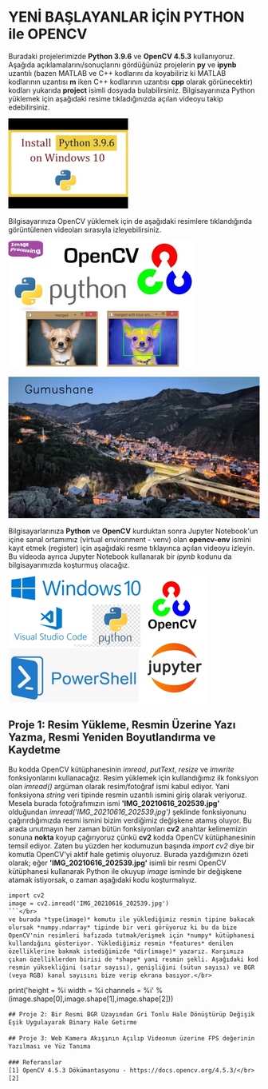 # YENİ BAŞLAYANLAR İÇİN PYTHON ile OPENCV
Buradaki projelerimizde **Python 3.9.6** ve **OpenCV 4.5.3** kullanıyoruz. Aşağıda açıklamalarını/sonuçlarını gördüğünüz projelerin **py** ve **ipynb** uzantılı (bazen MATLAB ve C++ kodlarını da koyabiliriz ki MATLAB kodlarının uzantısı **m** iken C++ kodlarının uzantısı **cpp** olarak görünecektir) kodları yukarıda **project** isimli dosyada bulabilirsiniz. Bilgisayarınıza Python yüklemek için aşağıdaki resime tıkladığınızda açılan videoyu takip edebilirsiniz.

[![IMAGE ALT TEXT HERE](figure/install-python.jpg)](https://youtu.be/QmLXzB3N5pM)

Bilgisayarınıza OpenCV yüklemek için de aşağıdaki resimlere tıklandığında görüntülenen videoları sırasıyla izleyebilirsiniz.

[![IMAGE ALT TEXT HERE](figure/opencv-python-resized.jpg)](https://youtu.be/aavhf3C9SlE)

[![IMAGE ALT TEXT HERE](figure/Gumushane_dusuk_boyut.jpg)](https://youtu.be/-OiJgg3pnYI)

Bilgisayarlarınıza **Python** ve **OpenCV** kurduktan sonra Jupyter Notebook'un içine sanal ortamımız (virtual environment - venv) olan **opencv-env** ismini kayıt etmek (register) için aşağıdaki resme tıklayınca açılan videoyu izleyin. Bu videoda ayrıca Jupyter Notebook kullanarak bir *ipynb* kodunu da bilgisayarımızda koşturmuş olacağız.

[![IMAGE ALT TEXT HERE](figure/thumbnailLQ.jpg)](https://youtu.be/6wFsCuEj5JY)
## Proje 1: Resim Yükleme, Resmin Üzerine Yazı Yazma, Resmi Yeniden Boyutlandırma ve Kaydetme
Bu kodda OpenCV kütüphanesinin *imread*, *putText*, *resize* ve *imwrite* fonksiyonlarını kullanacağız. Resim yüklemek için kullandığımız ilk fonksiyon olan *imread()* argüman olarak resim/fotoğraf ismi kabul ediyor. Yani fonksiyona *string* veri tipinde resmin uzantılı ismini giriş olarak veriyoruz. Mesela burada fotoğrafımızın ismi **'IMG_20210616_202539.jpg'** olduğundan *imread('IMG_20210616_202539.jpg')* şeklinde fonksiyonunu çağırırdığımızda resmi ismini bizim verdiğimiz değişkene atamış oluyor. Bu arada unutmayın her zaman bütün fonksiyonları **cv2** anahtar kelimemizin sonuna **nokta** koyup çağırıyoruz çünkü **cv2** kodda OpenCV kütüphanesinin temsil ediyor. Zaten bu yüzden her kodumuzun başında *import cv2* diye bir komutla OpenCV'yi aktif hale getimiş oluyoruz. Burada yazdığımızın özeti olarak; eğer **'IMG_20210616_202539.jpg'** isimli bir resmi OpenCV kütüphanesi kullanarak Python ile okuyup *image* isminde bir değişkene atamak istiyorsak, o zaman aşağıdaki kodu koşturmalıyız.</br>
```
import cv2
image = cv2.imread('IMG_20210616_202539.jpg')
```</br>
ve burada *type(image)* komutu ile yüklediğimiz resmin tipine bakacak olursak *numpy.ndarray* tipinde bir veri görüyoruz ki bu da bize OpenCV'nin resimleri hafızada tutmak/erişmek için *numpy* kütüphanesi kullandığını gösteriyor. Yüklediğimiz resmin *features* denilen özelliklerine bakmak istediğimizde *dir(image)* yazarız. Karşımıza çıkan özelliklerden birisi de *shape* yani resmin şekli. Aşağıdaki kod resmin yüksekliğini (satır sayısı), genişliğini (sütun sayısı) ve BGR (veya RGB) kanal sayısını bize verip ekrana basıyor.</br>
```
print('height = %i   width = %i   channels = %i' %(image.shape[0],image.shape[1],image.shape[2]))
```
## Proje 2: Bir Resmi BGR Uzayından Gri Tonlu Hale Dönüştürüp Değişik Eşik Uygulayarak Binary Hale Getirme

## Proje 3: Web Kamera Akışının Açılıp Videonun üzerine FPS değerinin Yazılması ve Yüz Tanıma

### Referanslar
[1] OpenCV 4.5.3 Dökümantasyonu - https://docs.opencv.org/4.5.3/</br>
[2]
